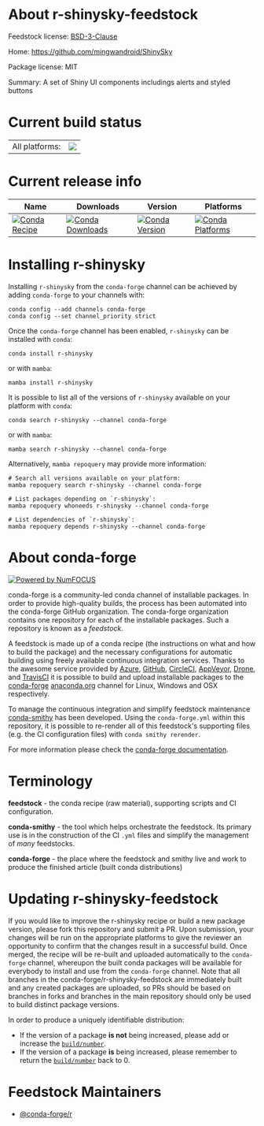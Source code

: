 About r-shinysky-feedstock
==========================

Feedstock license: [BSD-3-Clause](https://github.com/conda-forge/r-shinysky-feedstock/blob/main/LICENSE.txt)

Home: https://github.com/mingwandroid/ShinySky

Package license: MIT

Summary: A set of Shiny UI components includings alerts and styled buttons

Current build status
====================


<table><tr><td>All platforms:</td>
    <td>
      <a href="https://dev.azure.com/conda-forge/feedstock-builds/_build/latest?definitionId=4752&branchName=main">
        <img src="https://dev.azure.com/conda-forge/feedstock-builds/_apis/build/status/r-shinysky-feedstock?branchName=main">
      </a>
    </td>
  </tr>
</table>

Current release info
====================

| Name | Downloads | Version | Platforms |
| --- | --- | --- | --- |
| [![Conda Recipe](https://img.shields.io/badge/recipe-r--shinysky-green.svg)](https://anaconda.org/conda-forge/r-shinysky) | [![Conda Downloads](https://img.shields.io/conda/dn/conda-forge/r-shinysky.svg)](https://anaconda.org/conda-forge/r-shinysky) | [![Conda Version](https://img.shields.io/conda/vn/conda-forge/r-shinysky.svg)](https://anaconda.org/conda-forge/r-shinysky) | [![Conda Platforms](https://img.shields.io/conda/pn/conda-forge/r-shinysky.svg)](https://anaconda.org/conda-forge/r-shinysky) |

Installing r-shinysky
=====================

Installing `r-shinysky` from the `conda-forge` channel can be achieved by adding `conda-forge` to your channels with:

```
conda config --add channels conda-forge
conda config --set channel_priority strict
```

Once the `conda-forge` channel has been enabled, `r-shinysky` can be installed with `conda`:

```
conda install r-shinysky
```

or with `mamba`:

```
mamba install r-shinysky
```

It is possible to list all of the versions of `r-shinysky` available on your platform with `conda`:

```
conda search r-shinysky --channel conda-forge
```

or with `mamba`:

```
mamba search r-shinysky --channel conda-forge
```

Alternatively, `mamba repoquery` may provide more information:

```
# Search all versions available on your platform:
mamba repoquery search r-shinysky --channel conda-forge

# List packages depending on `r-shinysky`:
mamba repoquery whoneeds r-shinysky --channel conda-forge

# List dependencies of `r-shinysky`:
mamba repoquery depends r-shinysky --channel conda-forge
```


About conda-forge
=================

[![Powered by
NumFOCUS](https://img.shields.io/badge/powered%20by-NumFOCUS-orange.svg?style=flat&colorA=E1523D&colorB=007D8A)](https://numfocus.org)

conda-forge is a community-led conda channel of installable packages.
In order to provide high-quality builds, the process has been automated into the
conda-forge GitHub organization. The conda-forge organization contains one repository
for each of the installable packages. Such a repository is known as a *feedstock*.

A feedstock is made up of a conda recipe (the instructions on what and how to build
the package) and the necessary configurations for automatic building using freely
available continuous integration services. Thanks to the awesome service provided by
[Azure](https://azure.microsoft.com/en-us/services/devops/), [GitHub](https://github.com/),
[CircleCI](https://circleci.com/), [AppVeyor](https://www.appveyor.com/),
[Drone](https://cloud.drone.io/welcome), and [TravisCI](https://travis-ci.com/)
it is possible to build and upload installable packages to the
[conda-forge](https://anaconda.org/conda-forge) [anaconda.org](https://anaconda.org/)
channel for Linux, Windows and OSX respectively.

To manage the continuous integration and simplify feedstock maintenance
[conda-smithy](https://github.com/conda-forge/conda-smithy) has been developed.
Using the ``conda-forge.yml`` within this repository, it is possible to re-render all of
this feedstock's supporting files (e.g. the CI configuration files) with ``conda smithy rerender``.

For more information please check the [conda-forge documentation](https://conda-forge.org/docs/).

Terminology
===========

**feedstock** - the conda recipe (raw material), supporting scripts and CI configuration.

**conda-smithy** - the tool which helps orchestrate the feedstock.
                   Its primary use is in the construction of the CI ``.yml`` files
                   and simplify the management of *many* feedstocks.

**conda-forge** - the place where the feedstock and smithy live and work to
                  produce the finished article (built conda distributions)


Updating r-shinysky-feedstock
=============================

If you would like to improve the r-shinysky recipe or build a new
package version, please fork this repository and submit a PR. Upon submission,
your changes will be run on the appropriate platforms to give the reviewer an
opportunity to confirm that the changes result in a successful build. Once
merged, the recipe will be re-built and uploaded automatically to the
`conda-forge` channel, whereupon the built conda packages will be available for
everybody to install and use from the `conda-forge` channel.
Note that all branches in the conda-forge/r-shinysky-feedstock are
immediately built and any created packages are uploaded, so PRs should be based
on branches in forks and branches in the main repository should only be used to
build distinct package versions.

In order to produce a uniquely identifiable distribution:
 * If the version of a package **is not** being increased, please add or increase
   the [``build/number``](https://docs.conda.io/projects/conda-build/en/latest/resources/define-metadata.html#build-number-and-string).
 * If the version of a package **is** being increased, please remember to return
   the [``build/number``](https://docs.conda.io/projects/conda-build/en/latest/resources/define-metadata.html#build-number-and-string)
   back to 0.

Feedstock Maintainers
=====================

* [@conda-forge/r](https://github.com/conda-forge/r/)

